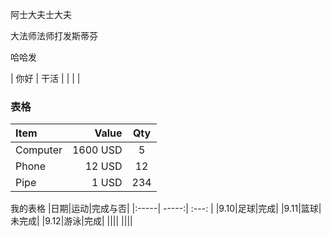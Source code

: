 阿士大夫士大夫

大法师法师打发斯蒂芬

哈哈发

|    你好 |   干活  |
|             |            |

### 表格
| Item      |    Value | Qty  |
| :-------- | --------:| :--: |
| Computer  | 1600 USD |  5   |
| Phone     |   12 USD |  12  |
| Pipe      |    1 USD | 234  |


我的表格
|日期|运动|完成与否|
|:-----| -----:| :---: |
|9.10|足球|完成|
|9.11|篮球|未完成|
|9.12|游泳|完成|
||||
||||


